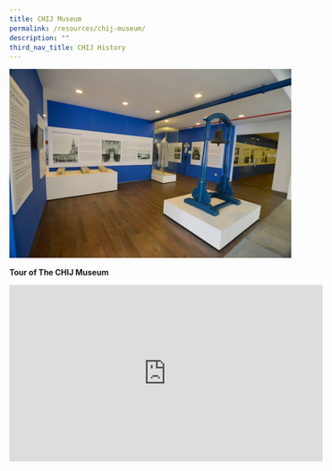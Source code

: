 ```yaml
---
title: CHIJ Museum
permalink: /resources/chij-museum/
description: ""
third_nav_title: CHIJ History
---
```



![](/images/CHIJ_Museum.jpg)

**Tour of The CHIJ Museum**

<iframe width="560" height="315" src="https://www.youtube.com/embed/HC-hZ5PJ2WU" title="YouTube video player" frameborder="0" allow="accelerometer; autoplay; clipboard-write; encrypted-media; gyroscope; picture-in-picture; web-share" allowfullscreen></iframe>